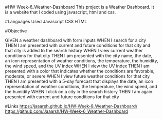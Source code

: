 #HW-Week-6_Weather-Dashboard 
This project is a Weather Dashboard. It is a website that I coded using javascript, html and css.

#Languages Used 
Javascript CSS HTML

#Objective

GIVEN a weather dashboard with form inputs 
WHEN I search for a city 
THEN I am presented with current and future conditions for that city and that city is added to the search history 
WHEN I view current weather conditions for that city THEN I am presented with the city name, the date, an icon representation of weather conditions, the temperature, the humidity, the wind speed, and the UV index 
WHEN I view the UV index THEN I am presented with a color that indicates whether the conditions are favorable, moderate, or severe 
WHEN I view future weather conditions for that city 
THEN I am presented with a 5-day forecast that displays the date, an icon representation of weather conditions, the temperature, the wind speed, and the humidity 
WHEN I click on a city in the search history 
THEN I am again presented with current and future conditions for that city

#Links
https://jaaarsh.github.io/HW-Week-6_Weather-Dashboard/
https://github.com/Jaaarsh/HW-Week-6_Weather-Dashboard
